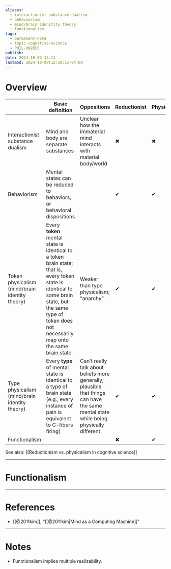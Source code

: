```yaml
---
aliases:
  - interactionist substance dualism
  - behaviorism
  - mind/brain idenitity theory
  - functionalism
tags:
  - permanent-note
  - topic-cognitive-science
  - PHIL-UN2655
publish: 
date: 2024-10-03 12:11
lastmod: 2024-10-08T12:19:51-04:00
---
```

# Overview

|                                                | Basic definition                                                                                                                                                                                             | Oppositions                                                                                                                           | Reductionist | Physicalist |
| ---------------------------------------------- | ------------------------------------------------------------------------------------------------------------------------------------------------------------------------------------------------------------ | ------------------------------------------------------------------------------------------------------------------------------------- | ------------ | ----------- |
| Interactionist substance dualism               | Mind and body are separate substances                                                                                                                                                                        | Unclear how the immaterial mind interacts with material body/world                                                                    | ✖            | ✖           |
| Behaviorism                                    | Mental states can be reduced to behaviors, or behavioral dispositions                                                                                                                                        |                                                                                                                                       | ✔            | ✔           |
| Token physicalism (mind/brain identity theory) | Every **token** mental state is identical to a token brain state; that is, every token state is identical to some brain state, but the same type of token does not necessarily map onto the same brain state | Weaker than type physicalism; “anarchy”                                                                                               | ✔            | ✔           |
| Type physicalism (mind/brain identity theory)  | Every **type** of mental state is identical to a type of brain state (e.g., every instance of pain is equivalent to C-fibers firing)                                                                         | Can’t really talk about beliefs more generally; plausible that things can have the same mental state while being physically different | ✔            | ✔           |
| Functionalism                                  |                                                                                                                                                                                                              |                                                                                                                                       | ✖            | ✔           |

See also: [[Reductionism vs. physicalism in cognitive science]]

---

# Functionalism



---
# References

- [[@2011kim]], “[[@2011kim|Mind as a Computing Machine]]”

---
# Notes

- Functionalism implies multiple realizability.